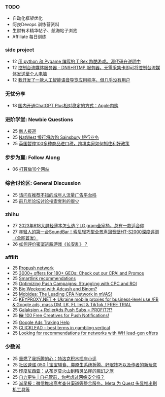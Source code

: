 ### TODO
-  自动化框架优化
-  阿良Devops 训练营资料
-  生财有术精华帖子、航海帖子浏览
-  Affiliate 每日训练

### side project
<!-- sideproject:START -->
-  12 [用 python 和 Pygame 编写的 T Rex 跑酷游戏。源代码在说明中](https://www.youtube.com/watch?v=pZySIXSelCA)
-  12 [控制台流媒体服务器 - DNS+RTMP 服务器，无需采集卡即可将控制台流媒体发送至个人电脑](https://github.com/Aioros/console-streaming-server)
-  12 [我开发了一款人工智能语音导览应用程序，但几乎没有用户](https://www.reddit.com/r/SideProject/comments/18gpp0e/ive_built_an_ai_audio_tour_app_but_have_almost_no/)<!-- sideproject:END -->


### 无忧分享
<!-- ruyo:START -->
-  18 [国内开通ChatGPT Plus相对稳定的方式：Apple内购](https://51.ruyo.net/18681.html)<!-- ruyo:END -->

### 进阶学堂: Newbie Questions
<!-- advertcn1:START -->
-  25 [新人报道](https://www.advertcn.com/thread-115491-1-1.html)
-  25 [NatWest 银行将收购 Sainsbury 银行业务](https://www.advertcn.com/thread-115489-1-1.html)
-  25 [英国暂停100多种商品进口税，跨境卖家如何抓住利好政策](https://www.advertcn.com/thread-115488-1-1.html)<!-- advertcn1:END -->

### 步步为赢: Follow Along
<!-- advertcn2:START -->
-  06 [打算做10个网站](https://www.advertcn.com/thread-115247-1-1.html)<!-- advertcn2:END -->

### 综合讨论区: General Discussion
<!-- advertcn3:START -->
-  25 [请问有推荐不错的成年人流量广告平台吗](https://www.advertcn.com/thread-115492-1-1.html)
-  25 [前几年论坛讨论搜索套利的很少](https://www.advertcn.com/thread-115484-1-1.html)<!-- advertcn3:END -->


### zhihu
<!-- zhihu:START -->
-  27 [2023年618大屏轻薄本怎么选？LG gram全家桶，总有一款适合你](http://zhuanlan.zhihu.com/p/632641888?utm_campaign=rss&utm_medium=rss&utm_source=rss&utm_content=title)
-  27 [年轻人的第一台SoundBar！索尼轻巧型全景声回音壁HT-S2000深度评测（全网首发）](http://zhuanlan.zhihu.com/p/630990296?utm_campaign=rss&utm_medium=rss&utm_source=rss&utm_content=title)
-  26 [如何评价密室逃脱游戏《长安乱》？](http://www.zhihu.com/question/563950552/answer/3045961312?utm_campaign=rss&utm_medium=rss&utm_source=rss&utm_content=title)<!-- zhihu:END -->

### afflift
<!-- afflift:START -->
-  25 [Propush network](https://afflift.com/f/threads/propush-network.13345/)
-  25 [3000+ offers for 180+ GEOs: Check out our CPAi and Promos](https://afflift.com/f/threads/3000-offers-for-180-geos-check-out-our-cpai-and-promos.9783/)
-  25 [Smartlink recommendations](https://afflift.com/f/threads/smartlink-recommendations.12456/)
-  25 [Optimizing Push Campaigns: Struggling with CPC and ROI](https://afflift.com/f/threads/optimizing-push-campaigns-struggling-with-cpc-and-roi.13343/)
-  25 [Big Weekend with Adcash and Binom?](https://afflift.com/f/threads/big-weekend-with-adcash-and-binom.13318/)
-  25 [Mobidea: The Leading CPA Network in mVAS!](https://afflift.com/f/threads/mobidea-the-leading-cpa-network-in-mvas.13235/)
-  25 [KEYPROXY.NET ✈ Ukraine mobile proxies for business-level use /FB &amp; Google ads, mass DM, LK, FL Inst &amp; TikTok / FREE TRIAL](https://afflift.com/f/threads/keyproxy-net-%E2%9C%88-ukraine-mobile-proxies-for-business-level-use-fb-google-ads-mass-dm-lk-fl-inst-tiktok-free-trial.12900/)
-  25 [Galaksion + RollerAds Push Subs = PROFIT?!?](https://afflift.com/f/threads/galaksion-rollerads-push-subs-profit.13030/)
-  25 [🖼️ 100 Free Creatives for Push Notifications!](https://afflift.com/f/threads/%F0%9F%96%BC%EF%B8%8F-100-free-creatives-for-push-notifications.13336/)
-  25 [Google Ads Traking Help](https://afflift.com/f/threads/google-ads-traking-help.13344/)
-  25 [CLICKLEAD – best terms in gambling vertical](https://afflift.com/f/threads/clicklead-%E2%80%93-best-terms-in-gambling-vertical.7194/)
-  25 [Looking for recommendations for networks with WH lead-gen offers](https://afflift.com/f/threads/looking-for-recommendations-for-networks-with-wh-lead-gen-offers.13236/)<!-- afflift:END -->

### 少数派
<!-- sspai:START -->
-  25 [重燃了我折腾的心：特洛克积木插座小评](https://sspai.com/post/89830)
-  25 [社区速递 050 | 宝宝辅食、类原生系统折腾、好眠技巧以及作者的新玩意](https://sspai.com/post/89919)
-  25 [印度尼西亚：从布罗莫火山到精灵坠崖的魔幻之旅](https://sspai.com/post/89105)
-  25 [自力更生 | 自托管前，你考虑过网络安全吗？](https://sspai.com/post/89837)
-  25 [派早报：微信推出高考查分渠道等整合服务，Meta 为 Quest 头显推出刷机工具等](https://sspai.com/post/89894)<!-- sspai:END -->
